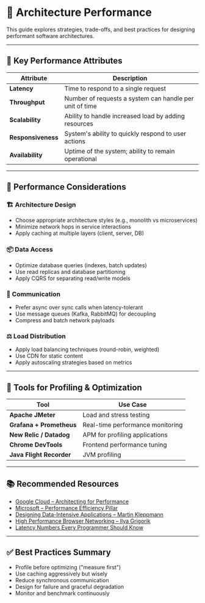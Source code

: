 # 🚀 Architecture Performance

This guide explores strategies, trade-offs, and best practices for designing performant software architectures.

---

## 🔧 Key Performance Attributes

| Attribute         | Description |
|------------------|-------------|
| **Latency**       | Time to respond to a single request |
| **Throughput**    | Number of requests a system can handle per unit of time |
| **Scalability**   | Ability to handle increased load by adding resources |
| **Responsiveness**| System's ability to quickly respond to user actions |
| **Availability**  | Uptime of the system; ability to remain operational |

---

## 🧠 Performance Considerations

### 🏗 Architecture Design
- Choose appropriate architecture styles (e.g., monolith vs microservices)
- Minimize network hops in service interactions
- Apply caching at multiple layers (client, server, DB)

### 📦 Data Access
- Optimize database queries (indexes, batch updates)
- Use read replicas and database partitioning
- Apply CQRS for separating read/write models

### 🚅 Communication
- Prefer async over sync calls when latency-tolerant
- Use message queues (Kafka, RabbitMQ) for decoupling
- Compress and batch network payloads

### ⚖️ Load Distribution
- Apply load balancing techniques (round-robin, weighted)
- Use CDN for static content
- Apply autoscaling strategies based on metrics

---

## 🧰 Tools for Profiling & Optimization

| Tool              | Use Case                            |
|------------------|-------------------------------------|
| **Apache JMeter** | Load and stress testing             |
| **Grafana + Prometheus** | Real-time performance monitoring |
| **New Relic / Datadog** | APM for profiling applications  |
| **Chrome DevTools** | Frontend performance tuning       |
| **Java Flight Recorder** | JVM profiling                  |

---

## 📚 Recommended Resources

- [Google Cloud – Architecting for Performance](https://cloud.google.com/architecture/performance)
- [Microsoft – Performance Efficiency Pillar](https://learn.microsoft.com/en-us/azure/architecture/framework/performance/)
- [Designing Data-Intensive Applications – Martin Kleppmann](https://dataintensive.net/)
- [High Performance Browser Networking – Ilya Grigorik](https://hpbn.co/)
- [Latency Numbers Every Programmer Should Know](https://gist.github.com/jboner/2841832)

---

## ✅ Best Practices Summary

- Profile before optimizing ("measure first")
- Use caching aggressively but wisely
- Reduce synchronous communication
- Design for failure and graceful degradation
- Monitor and benchmark continuously

